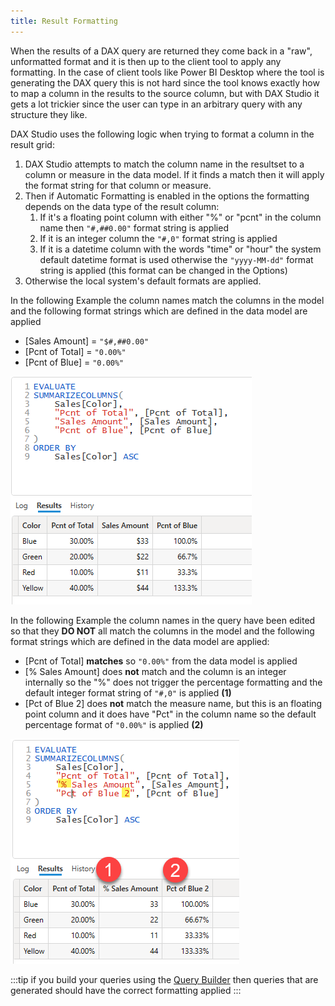 ```yaml
---
title: Result Formatting
---
```


When the results of a DAX query are returned they come back in a "raw", unformatted format and it is then up to the client tool to apply any formatting. In the case of client tools like Power BI Desktop where the tool is generating the DAX query this is not hard since the tool knows exactly how to map a column in the results to the source column, but with DAX Studio it gets a lot trickier since the user can type in an arbitrary query with any structure they like.

DAX Studio uses the following logic when trying to format a column in the result grid:
1. DAX Studio attempts to match the column name in the resultset to a column or measure in the data model. If it finds a match then it will apply the format string for that column or measure.
1. Then if Automatic Formatting is enabled in the options the formatting depends on the data type of the result column:
    1. If it's a floating point column with either "%" or "pcnt" in the column name then `"#,##0.00"` format string is applied
    1. If it is an integer column the `"#,0"` format string is applied
    1. If it is a datetime column with the words "time" or "hour" the system default datetime format is used otherwise the `"yyyy-MM-dd"` format string is applied (this format can be changed in the Options)
1. Otherwise the local system's default formats are applied.

In the following Example the column names match the columns in the model and the following format strings which are defined in the data model are applied
* [Sales Amount] = `"$#,##0.00"`
* [Pcnt of Total] = `"0.00%"`
* [Pcnt of Blue] = `"0.00%"`

![](format-names-match.png)


In the following Example the column names in the query have been edited so that they **DO NOT** all match the columns in the model and the following format strings which are defined in the data model are applied:
* [Pcnt of Total] **matches** so `"0.00%"` from the data model is applied
* [% Sales Amount] does **not** match and the column is an integer internally so the "%" does not trigger the percentage formatting and the default integer format string of `"#,0"` is applied **(1)**
* [Pct of Blue 2] does **not** match the measure name, but this is an floating point column and it does have "Pct" in the column name so the default percentage format of `"0.00%"` is applied **(2)**

![](format-names-dont-match.png)

:::tip
if you build your queries using the [Query Builder](../query-builder) then queries that are generated should have the correct formatting applied
:::